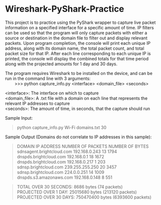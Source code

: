 # Wireshark-PyShark-Practice
This project is to practice using the PyShark wrapper to capture live packet information on a specified interface for a specific amount of time. IP filters can be used so that the program will only capture packets with either a source or destination in the domain file to filter out and display relevant packets. Upon program completion, the console will print each unique IP address, along with its domain name, the total packet count, and total packet size for that IP. After each line corresponding to each unique IP is printed, the console will display the combined totals for that time period along with the projected amounts for 1 day and 30 days.

The program requires Wireshark to be installed on the device, and can be run in the command line with 3 arguments:  
&nbsp;&nbsp;&nbsp;&nbsp;&nbsp;&nbsp;&nbsp;&nbsp;>>> python capture_info.py \<interface> \<domain_file> \<seconds>  

\<interface>: The interface on which to capture  
\<domain_file>: A .txt file with a domain on each line that represents the relevant IP addresses to capture  
\<seconds>: The amount of time, in seconds, that the capture should run

Sample Input:
>python capture_info.py Wi-Fi domains.txt 30

Sample Output (Domains do not correlate to IP addresses in this sample):  
>DOMAIN                                  IP ADDRESS               NUMBER OF PACKETS        NUMBER OF BYTES  
>sdnsagent.brightcloud.com               192.168.0.243            13                       1794  
>dnspds.brightcloud.com                  192.168.0.1              18                       1672  
>dnspds.brightcloud.com                  192.168.0.217            1                        203  
>sdnsp.brightcloud.com                   239.255.255.250          20                       3457  
>sdnsp.brightcloud.com                   224.0.0.251              14                       1009  
>dnspds.s3.amazonaws.com                 192.168.0.148            8                        551  

>TOTAL OVER 30 SECONDS:    8686 bytes (74 packets)  
>PROJECTED OVER 1 DAY:     25015680 bytes (213120 packets)  
>PROJECTED OVER 30 DAYS:   750470400 bytes (6393600 packets)
